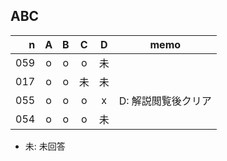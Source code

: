 ## ABC
|n|A|B|C|D|memo|
|--:|:-:|:-:|:-:|:-:|---|
|059|o|o|o|未||
|017|o|o|未|未||
|055|o|o|o|x|D: 解説閲覧後クリア|
|054|o|o|o|未||

* 未: 未回答
